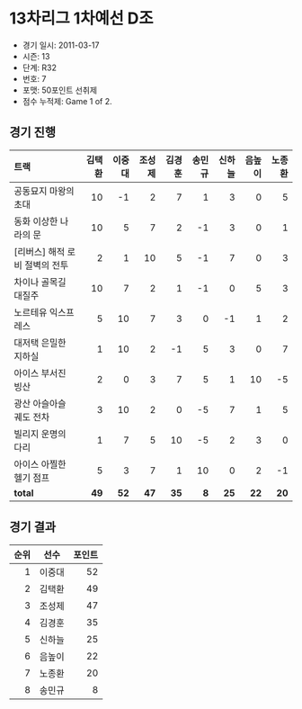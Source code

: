 # 13차리그 1차예선 D조

- 경기 일시: 2011-03-17
- 시즌: 13
- 단계: R32
- 번호: 7
- 포맷: 50포인트 선취제
- 점수 누적제: Game 1 of 2.





## 경기 진행

| 트랙 | 김택환 | 이중대 | 조성제 | 김경훈 | 송민규 | 신하늘 | 음높이 | 노종환 |
|:---|---:|---:|---:|---:|---:|---:|---:|---:|
| 공동묘지 마왕의 초대 | 10 | -1 | 2 | 7 | 1 | 3 | 0 | 5 |
| 동화 이상한 나라의 문 | 10 | 5 | 7 | 2 | -1 | 3 | 0 | 1 |
| [리버스] 해적 로비 절벽의 전투 | 2 | 1 | 10 | 5 | -1 | 7 | 0 | 3 |
| 차이나 골목길 대질주 | 10 | 7 | 2 | 1 | -1 | 0 | 5 | 3 |
| 노르테유 익스프레스 | 5 | 10 | 7 | 3 | 0 | -1 | 1 | 2 |
| 대저택 은밀한 지하실 | 1 | 10 | 2 | -1 | 5 | 3 | 0 | 7 |
| 아이스 부서진 빙산 | 2 | 0 | 3 | 7 | 5 | 1 | 10 | -5 |
| 광산 아슬아슬 궤도 전차 | 3 | 10 | 2 | 0 | -5 | 7 | 1 | 5 |
| 빌리지 운명의 다리 | 1 | 7 | 5 | 10 | -5 | 2 | 3 | 0 |
| 아이스 아찔한 헬기 점프 | 5 | 3 | 7 | 1 | 10 | 0 | 2 | -1 |
| __total__ | __49__ | __52__ | __47__ | __35__ | __8__ | __25__ | __22__ | __20__ |




## 경기 결과

| 순위 | 선수 | 포인트 |
|---:|:---:|---:|
| 1 | 이중대 | 52 |
| 2 | 김택환 | 49 |
| 3 | 조성제 | 47 |
| 4 | 김경훈 | 35 |
| 5 | 신하늘 | 25 |
| 6 | 음높이 | 22 |
| 7 | 노종환 | 20 |
| 8 | 송민규 | 8 |

